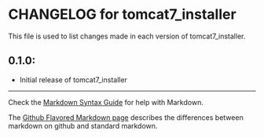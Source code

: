 # CHANGELOG for tomcat7_installer

This file is used to list changes made in each version of tomcat7_installer.

## 0.1.0:

* Initial release of tomcat7_installer

- - -
Check the [Markdown Syntax Guide](http://daringfireball.net/projects/markdown/syntax) for help with Markdown.

The [Github Flavored Markdown page](http://github.github.com/github-flavored-markdown/) describes the differences between markdown on github and standard markdown.
